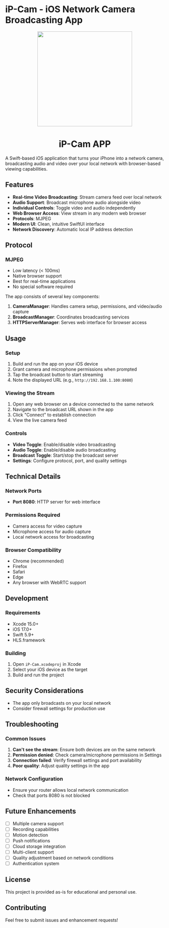 # iP-Cam - iOS Network Camera Broadcasting App

<div align="center">
      <img src="(https://github.com/FreQRiDeR/iP-Cam/blob/main/iP-Cam/Assets.xcassets/AppIcon.appiconset/iP-Cam%20%201.png" width="300" />             
      <h1>iP-Cam APP</h1>
</div>
A Swift-based iOS application that turns your iPhone into a network camera, broadcasting audio and video over your local network with browser-based viewing capabilities.

## Features

- **Real-time Video Broadcasting**: Stream camera feed over local network
- **Audio Support**: Broadcast microphone audio alongside video
- **Individual Controls**: Toggle video and audio independently
- **Web Browser Access**: View stream in any modern web browser
- **Protocols**: MJPEG
- **Modern UI**: Clean, intuitive SwiftUI interface
- **Network Discovery**: Automatic local IP address detection

## Protocol

### MJPEG
- Low latency (< 100ms)
- Native browser support
- Best for real-time applications
- No special software required

The app consists of several key components:

1. **CameraManager**: Handles camera setup, permissions, and video/audio capture
2. **BroadcastManager**: Coordinates broadcasting services
3. **HTTPServerManager**: Serves web interface for browser access

## Usage

### Setup
1. Build and run the app on your iOS device
2. Grant camera and microphone permissions when prompted
3. Tap the broadcast button to start streaming
4. Note the displayed URL (e.g., `http://192.168.1.100:8080`)

### Viewing the Stream
1. Open any web browser on a device connected to the same network
2. Navigate to the broadcast URL shown in the app
3. Click "Connect" to establish connection
4. View the live camera feed

### Controls
- **Video Toggle**: Enable/disable video broadcasting
- **Audio Toggle**: Enable/disable audio broadcasting
- **Broadcast Toggle**: Start/stop the broadcast server
- **Settings**: Configure protocol, port, and quality settings

## Technical Details

### Network Ports
- **Port 8080**: HTTP server for web interface

### Permissions Required
- Camera access for video capture
- Microphone access for audio capture
- Local network access for broadcasting

### Browser Compatibility
- Chrome (recommended)
- Firefox
- Safari
- Edge
- Any browser with WebRTC support

## Development

### Requirements
- Xcode 15.0+
- iOS 17.0+
- Swift 5.9+
- HLS.framework

### Building
1. Open `iP-Cam.xcodeproj` in Xcode
2. Select your iOS device as the target
3. Build and run the project

## Security Considerations

- The app only broadcasts on your local network
- Consider firewall settings for production use

## Troubleshooting

### Common Issues
1. **Can't see the stream**: Ensure both devices are on the same network
2. **Permission denied**: Check camera/microphone permissions in Settings
3. **Connection failed**: Verify firewall settings and port availability
4. **Poor quality**: Adjust quality settings in the app

### Network Configuration
- Ensure your router allows local network communication
- Check that ports 8080 is not blocked

## Future Enhancements

- [ ] Multiple camera support
- [ ] Recording capabilities
- [ ] Motion detection
- [ ] Push notifications
- [ ] Cloud storage integration
- [ ] Multi-client support
- [ ] Quality adjustment based on network conditions
- [ ] Authentication system

## License

This project is provided as-is for educational and personal use.

## Contributing

Feel free to submit issues and enhancement requests! 
